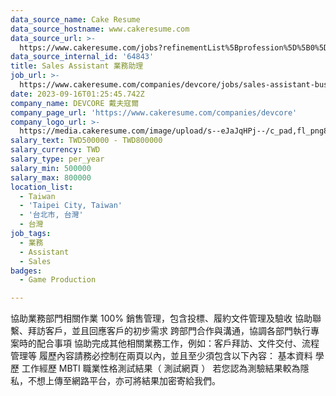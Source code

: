 ```yaml
---
data_source_name: Cake Resume
data_source_hostname: www.cakeresume.com
data_source_url: >-
  https://www.cakeresume.com/jobs?refinementList%5Bprofession%5D%5B0%5D=game-production&range%5Bsalary_range%5D%5Bmin%5D=100000
data_source_internal_id: '64843'
title: Sales Assistant 業務助理
job_url: >-
  https://www.cakeresume.com/companies/devcore/jobs/sales-assistant-business-assistant
date: 2023-09-16T01:25:45.742Z
company_name: DEVCORE 戴夫寇爾
company_page_url: 'https://www.cakeresume.com/companies/devcore'
company_logo_url: >-
  https://media.cakeresume.com/image/upload/s--eJaJqHPj--/c_pad,fl_png8,h_200,w_200/v1650984586/uafnic3fu3mhogjoaf7g.png
salary_text: TWD500000 - TWD800000
salary_currency: TWD
salary_type: per_year
salary_min: 500000
salary_max: 800000
location_list:
  - Taiwan
  - 'Taipei City, Taiwan'
  - '台北市, 台灣'
  - 台灣
job_tags:
  - 業務
  - Assistant
  - Sales
badges:
  - Game Production

---
```


協助業務部門相關作業 100% 銷售管理，包含投標、履約文件管理及驗收 協助聯繫、拜訪客戶，並且回應客戶的初步需求 跨部門合作與溝通，協調各部門執行專案時的配合事項 協助完成其他相關業務工作，例如：客戶拜訪、文件交付、流程管理等 履歷內容請務必控制在兩頁以內，並且至少須包含以下內容： 基本資料 學歷 工作經歷 MBTI 職業性格測試結果（ 測試網頁 ） 若您認為測驗結果較為隱私，不想上傳至網路平台，亦可將結果加密寄給我們。